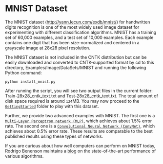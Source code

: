 # MNIST Dataset

The MNIST dataset (http://yann.lecun.com/exdb/mnist/) for handwritten digits recognition is one of the most widely used image dataset for experimenting with different classification algorithms. MNIST has a training set of 60,000 examples, and a test set of 10,000 examples. Each example contains one digit that has been size-normalized and centered in a grayscale image at 28x28 pixel resolution.

The MNIST dataset is not included in the CNTK distribution but can be easily
downloaded and converted to CNTK-supported format by cd to this directory, Examples/Image/DataSets/MNIST  and running the following Python command:

`python install_mnist.py`

After running the script, you will see two output files in the current folder: Train-28x28_cntk_text.txt and Test-28x28_cntk_text.txt. The total amount of disk space required is around `124`MB. You may now proceed to the [`GettingStarted`](../../GettingStarted) folder to play with this dataset. 

Further, we provide two advanced examples with MNIST. The first one is a [`Multi-Layer Perceptron network (MLP)`](../../Classification/MLP), which achieves about 1.5% error rate. The second one is a [`Convolutional Neural Network (ConvNet)`](../../Classification/ConvNet), which achieves about 0.5% error rate. These results are comparable to the best published results using these types of networks.

If you are curious about how well computers can perform on MNIST today, Rodrigo Benenson maintains a [blog](http://rodrigob.github.io/are_we_there_yet/build/classification_datasets_results.html#4d4e495354) on the state-of-the-art performance of various algorithms.  
